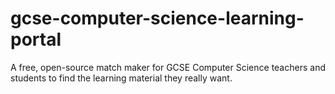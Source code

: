 # gcse-computer-science-learning-portal
A free, open-source match maker for GCSE Computer Science teachers and students to find the learning material they really want.
